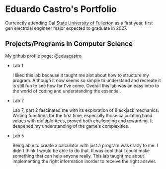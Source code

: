 # Eduardo Castro's Portfolio 

Currenctly attending Cal [State University of Fullerton](https://www.fullerton.edu/) as a first year, first gen electrcial engineer major expected to graduate in 2027.

## Projects/Programs in Computer Science 

My github profile page: [@eduacastro](https://github.com/eduacastro)

* Lab 1

   I liked this lab because it taught me alot about how to structure my program. Although it now seems so simple to understand and recreate it is still fun to see how far I've come. Overall this lab was an easy intro to the world of coding and understanding the essential.

* Lab 7

  Lab 7, part 2 fascinated me with its exploration of Blackjack mechanics. Writing functions for the first time, especially those calculating hand values with multiple Aces, proved both challenging and rewarding. It deepened my understanding of the game's complexities.
 
* Lab 5

   Being able to create a calculator with just a program was crazy to me. I didn't think I would be able to do that. It was cool that I could make something that can help anyone really. This lab taught me about implementing the right information inorder to receive the right answer.

